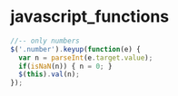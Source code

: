 # javascript_functions

```javascript
//-- only numbers
$('.number').keyup(function(e) {
  var n = parseInt(e.target.value);
  if(isNaN(n)) { n = 0; }
  $(this).val(n);
});
```
